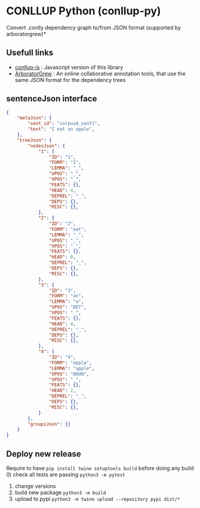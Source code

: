 # CONLLUP Python (conllup-py)

Convert .conlly dependency graph to/from JSON format (supported by arboratorgrew)\*

## Usefull links

- [conllup-js](https://github.com/kirianguiller/conllup-js) : Javascript version of this library
- [ArboratorGrew](https://arboratorgrew.elizia.net/#/) : An online collaborative annotation tools, that use the same JSON format for the dependency trees

## sentenceJson interface

```json
{
    "metaJson": {
        "sent_id": "corpusA_sent1",
        "text": "I eat an apple",
    },
    "treeJson": {
        "nodesJson": {
            "1": {
                "ID": "1",
                "FORM": "I",
                "LEMMA": "_",
                "UPOS": "_",
                "XPOS": "_",
                "FEATS": {},
                "HEAD": 4,
                "DEPREL": "_",
                "DEPS": {},
                "MISC": {},
            },
            "2": {
                "ID": "2",
                "FORM": "eat",
                "LEMMA": "_",
                "UPOS": "_",
                "XPOS": "_",
                "FEATS": {},
                "HEAD": 0,
                "DEPREL": "_",
                "DEPS": {},
                "MISC": {},
            },
            "3": {
                "ID": "3",
                "FORM": "an",
                "LEMMA": "a",
                "UPOS": "DET",
                "XPOS": "_",
                "FEATS": {},
                "HEAD": 4,
                "DEPREL": "_",
                "DEPS": {},
                "MISC": {},
            },
            "4": {
                "ID": "4",
                "FORM": "apple",
                "LEMMA": "apple",
                "UPOS": "NOUN",
                "XPOS": "_",
                "FEATS": {},
                "HEAD": 2,
                "DEPREL": "_",
                "DEPS": {},
                "MISC": {},
            }
        },
        "groupsJson": {}
    }
}

```

## Deploy new release

Require to have `pip install twine setuptools build` before doing any build 0) check all tests are passing `python3 -m pytest`

1. change versions
2. build new package `python3 -m build`
3. upload to pypi `python3 -m twine upload --repository pypi dist/*`
